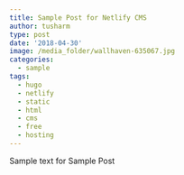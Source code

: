 ```yaml
---
title: Sample Post for Netlify CMS
author: tusharm
type: post
date: '2018-04-30'
image: /media_folder/wallhaven-635067.jpg
categories:
  - sample
tags:
  - hugo
  - netlify
  - static
  - html
  - cms
  - free
  - hosting
---
```

Sample text for Sample Post
